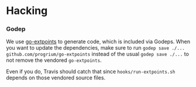 # Hacking

### Godep

We use [go-extpoints](https://github.com/progrium/go-extpoints) to generate
code, which is included via Godeps. When you want to update the dependencies,
make sure to run `godep save ./... github.com/progrium/go-extpoints` instead
of the usual `godep save ./...` to not remove the vendored `go-extpoints`.

Even if you do, Travis should catch that since `hooks/run-extpoints.sh`
depends on those vendored source files.
